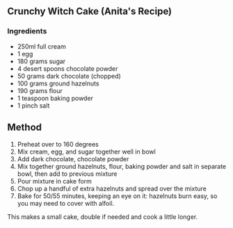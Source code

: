 ---
---

## Crunchy Witch Cake (Anita's Recipe)

### Ingredients

 * 250ml full cream
 * 1 egg
 * 180 grams sugar
 * 4 desert spoons chocolate powder
 * 50 grams dark chocolate (chopped)
 * 100 grams ground hazelnuts
 * 190 grams flour
 * 1 teaspoon baking powder
 * 1 pinch salt

## Method

1. Preheat over to 160 degrees
2. Mix cream, egg, and sugar together well in bowl
3. Add dark chocolate, chocolate powder
4. Mix together ground hazelnuts, flour, baking powder and salt in separate bowl, then add to previous mixture
5. Pour mixture in cake form
6. Chop up a handful of extra hazelnuts and spread over the mixture
7. Bake for 50/55 minutes, keeping an eye on it: hazelnuts burn easy, so you may need to cover with alfoil.

This makes a small cake, double if needed and cook a little longer.
